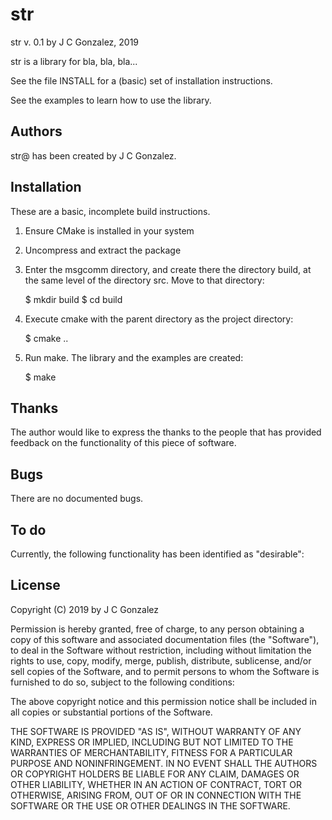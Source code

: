 
str
======================

str v. 0.1 by J C Gonzalez, 2019

str is a library for bla, bla, bla...

See the file INSTALL for a (basic) set of installation instructions.

See the examples to learn how to use the library.


Authors
-------

str@ has been created by J C Gonzalez.


Installation
------------

These are a basic, incomplete build instructions. 

1. Ensure CMake is installed in your system

2. Uncompress and extract the package

3. Enter the msgcomm directory, and create there the directory
   build, at the same level of the directory src.  Move to that
   directory:

      $ mkdir build
      $ cd build

4. Execute cmake with the parent directory as the project directory:

      $ cmake ..

5. Run make.  The library and the examples are created:

      $ make


Thanks
------

The author would like to express the thanks to the people that has
provided feedback on the functionality of this piece of software.


Bugs
----

There are no documented bugs.




To do
-----

Currently, the following functionality has been identified as
"desirable":






License
-------


Copyright (C) 2019 by J C Gonzalez

Permission is hereby granted, free of charge, to any person obtaining a copy
of this software and associated documentation files (the "Software"), to deal
in the Software without restriction, including without limitation the rights
to use, copy, modify, merge, publish, distribute, sublicense, and/or sell
copies of the Software, and to permit persons to whom the Software is
furnished to do so, subject to the following conditions:

The above copyright notice and this permission notice shall be included in all
copies or substantial portions of the Software.

THE SOFTWARE IS PROVIDED "AS IS", WITHOUT WARRANTY OF ANY KIND, EXPRESS OR
IMPLIED, INCLUDING BUT NOT LIMITED TO THE WARRANTIES OF MERCHANTABILITY,
FITNESS FOR A PARTICULAR PURPOSE AND NONINFRINGEMENT. IN NO EVENT SHALL THE
AUTHORS OR COPYRIGHT HOLDERS BE LIABLE FOR ANY CLAIM, DAMAGES OR OTHER
LIABILITY, WHETHER IN AN ACTION OF CONTRACT, TORT OR OTHERWISE, ARISING FROM,
OUT OF OR IN CONNECTION WITH THE SOFTWARE OR THE USE OR OTHER DEALINGS IN THE
SOFTWARE.

